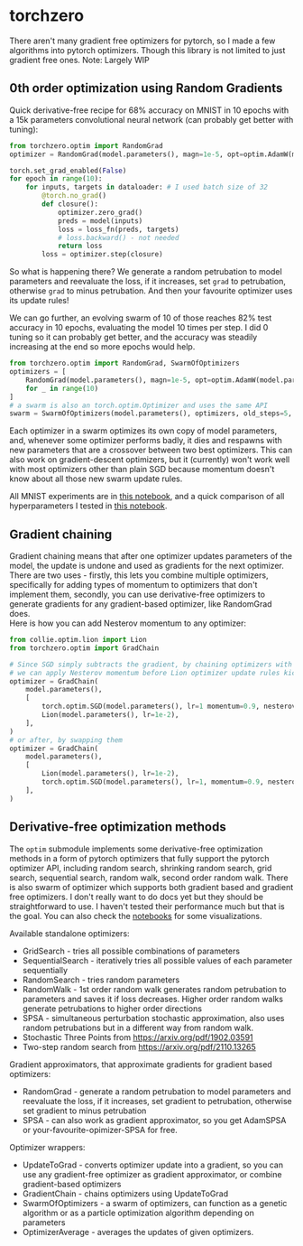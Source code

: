 # torchzero
There aren't many gradient free optimizers for pytorch, so I made a few algorithms into pytorch optimizers. Though this library is not limited to just gradient free ones. Note: Largely WIP

## 0th order optimization using Random Gradients
Quick derivative-free recipe for 68% accuracy on MNIST in 10 epochs with a 15k parameters convolutional neural network (can probably get better with tuning):
```py
from torchzero.optim import RandomGrad
optimizer = RandomGrad(model.parameters(), magn=1e-5, opt=optim.AdamW(model.parameters(), lr=1e-3))

torch.set_grad_enabled(False)
for epoch in range(10):
    for inputs, targets in dataloader: # I used batch size of 32
        @torch.no_grad()
        def closure():
            optimizer.zero_grad()
            preds = model(inputs)
            loss = loss_fn(preds, targets)
            # loss.backward() - not needed
            return loss
        loss = optimizer.step(closure)
```

So what is happening there? We generate a random petrubation to model parameters and reevaluate the loss, if it increases, set `grad` to petrubation, otherwise `grad` to minus petrubation. And then your favourite optimizer uses its update rules!

We can go further, an evolving swarm of 10 of those reaches 82% test accuracy in 10 epochs, evaluating the model 10 times per step. I did 0 tuning so it can probably get better, and the accuracy was steadily increasing at the end so more epochs would help.
```py
from torchzero.optim import RandomGrad, SwarmOfOptimizers
optimizers = [
    RandomGrad(model.parameters(), magn=1e-5, opt=optim.AdamW(model.parameters(), 1e-3))
    for _ in range(10)
]
# a swarm is also an torch.optim.Optimizer and uses the same API
swarm = SwarmOfOptimizers(model.parameters(), optimizers, old_steps=5, die_after=20, crossover_p=0.9) 
```
Each optimizer in a swarm optimizes its own copy of model parameters, and, whenever some optimizer performs badly, it dies and respawns with new parameters that are a crossover between two best optimizers. This can also work on gradient-descent optimizers, but it (currently) won't work well with most optimizers other than plain SGD because momentum doesn't know about all those new swarm update rules.

All MNIST experiments are in [this notebook](https://nbviewer.org/github/qq-me/torchzero/blob/main/notebooks/datasets/mnist%20randomgrad.ipynb), and a quick comparison of all hyperparameters I tested in [this notebook](https://nbviewer.org/github/qq-me/torchzero/blob/main/notebooks/datasets/mnist%20summary.ipynb).

## Gradient chaining
Gradient chaining means that after one optimizer updates parameters of the model, the update is undone and used as gradients for the next optimizer. There are two uses - firstly, this lets you combine multiple optimizers, specifically for adding types of momentum to optimizers that don't implement them, secondly, you can use derivative-free optimizers to generate gradients for any gradient-based optimizer, like RandomGrad does.  
Here is how you can add Nesterov momentum to any optimizer:
```py
from collie.optim.lion import Lion
from torchzero.optim import GradChain

# Since SGD simply subtracts the gradient, by chaining optimizers with SGD, we can essentially add pure Nesterov momentum
# we can apply Nesterov momentum before Lion optimizer update rules kick in:
optimizer = GradChain(
    model.parameters(),
    [
        torch.optim.SGD(model.parameters(), lr=1 momentum=0.9, nesterov=True),
        Lion(model.parameters(), lr=1e-2),
    ],
)
# or after, by swapping them
optimizer = GradChain(
    model.parameters(),
    [
        Lion(model.parameters(), lr=1e-2),
        torch.optim.SGD(model.parameters(), lr=1, momentum=0.9, nesterov=True),
    ],
)
```

## Derivative-free optimization methods
The `optim` submodule implements some derivative-free optimization methods in a form of pytorch optimizers that fully support the pytorch optimizer API, including random search, shrinking random search, grid search, sequential search, random walk, second order random walk. There is also swarm of optimizer which supports both gradient based and gradient free optimizers. I don't really want to do docs yet but they should be straightforward to use. I haven't tested their performance much but that is the goal. You can also check the [notebooks](https://github.com/qq-me/torchzero/tree/main/notebooks/algos) for some visualizations.

Available standalone optimizers:
- GridSearch - tries all possible combinations of parameters
- SequentialSearch - iteratively tries all possible values of each parameter sequentially
- RandomSearch - tries random parameters
- RandomWalk - 1st order random walk generates random petrubation to parameters and saves it if loss decreases. Higher order random walks generate petrubations to higher order directions
- SPSA - simultaneous perturbation stochastic approximation, also uses random petrubations but in a different way from random walk.
- Stochastic Three Points from https://arxiv.org/pdf/1902.03591
- Two-step random search from https://arxiv.org/pdf/2110.13265

Gradient approximators, that approximate gradients for gradient based optimizers:
- RandomGrad - generate a random petrubation to model parameters and reevaluate the loss, if it increases, set gradient to petrubation, otherwise set gradient to minus petrubation
- SPSA - can also work as gradient approximator, so you get AdamSPSA or your-favourite-opimizer-SPSA for free.

Optimizer wrappers:
- UpdateToGrad - converts optimizer update into a gradient, so you can use any gradient-free optimizer as gradient approximator, or combine gradient-based optimizers
- GradientChain - chains optimizers using UpdateToGrad
- SwarmOfOptimizers - a swarm of optimizers, can function as a genetic algorithm or as a particle optimization algorithm depending on parameters
- OptimizerAverage - averages the updates of given optimizers.
